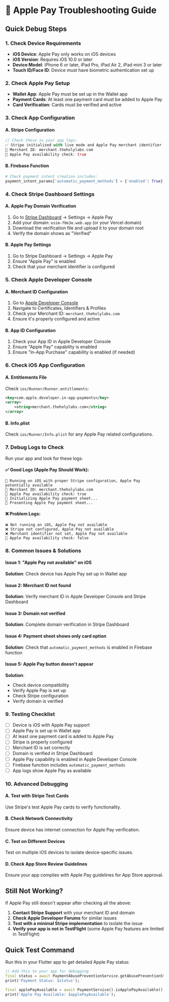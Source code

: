 # 🍎 Apple Pay Troubleshooting Guide

## Quick Debug Steps

### 1. Check Device Requirements
- **iOS Device**: Apple Pay only works on iOS devices
- **iOS Version**: Requires iOS 10.0 or later
- **Device Model**: iPhone 6 or later, iPad Pro, iPad Air 2, iPad mini 3 or later
- **Touch ID/Face ID**: Device must have biometric authentication set up

### 2. Check Apple Pay Setup
- **Wallet App**: Apple Pay must be set up in the Wallet app
- **Payment Cards**: At least one payment card must be added to Apple Pay
- **Card Verification**: Cards must be verified and active

### 3. Check App Configuration

#### A. Stripe Configuration
```dart
// Check these in your app logs:
✅ Stripe initialized with live mode and Apple Pay merchant identifier
🍎 Merchant ID: merchant.theholylabs.com
🍎 Apple Pay availability check: true
```

#### B. Firebase Function
```python
# Check payment intent creation includes:
payment_intent_params['automatic_payment_methods'] = {'enabled': True}
```

### 4. Check Stripe Dashboard Settings

#### A. Apple Pay Domain Verification
1. Go to [Stripe Dashboard](https://dashboard.stripe.com) → Settings → Apple Pay
2. Add your domain: `esim-f0e3e.web.app` (or your Vercel domain)
3. Download the verification file and upload it to your domain root
4. Verify the domain shows as "Verified"

#### B. Apple Pay Settings
1. Go to Stripe Dashboard → Settings → Apple Pay
2. Ensure "Apple Pay" is enabled
3. Check that your merchant identifier is configured

### 5. Check Apple Developer Console

#### A. Merchant ID Configuration
1. Go to [Apple Developer Console](https://developer.apple.com)
2. Navigate to Certificates, Identifiers & Profiles
3. Check your Merchant ID: `merchant.theholylabs.com`
4. Ensure it's properly configured and active

#### B. App ID Configuration
1. Check your App ID in Apple Developer Console
2. Ensure "Apple Pay" capability is enabled
3. Ensure "In-App Purchase" capability is enabled (if needed)

### 6. Check iOS App Configuration

#### A. Entitlements File
Check `ios/Runner/Runner.entitlements`:
```xml
<key>com.apple.developer.in-app-payments</key>
<array>
    <string>merchant.theholylabs.com</string>
</array>
```

#### B. Info.plist
Check `ios/Runner/Info.plist` for any Apple Pay related configurations.

### 7. Debug Logs to Check

Run your app and look for these logs:

#### ✅ Good Logs (Apple Pay Should Work):
```
🍎 Running on iOS with proper Stripe configuration, Apple Pay potentially available
🍎 Merchant ID: merchant.theholylabs.com
🍎 Apple Pay availability check: true
🍎 Initializing Apple Pay payment sheet...
🍎 Presenting Apple Pay payment sheet...
```

#### ❌ Problem Logs:
```
❌ Not running on iOS, Apple Pay not available
❌ Stripe not configured, Apple Pay not available
❌ Merchant identifier not set, Apple Pay not available
🍎 Apple Pay availability check: false
```

### 8. Common Issues & Solutions

#### Issue 1: "Apple Pay not available" on iOS
**Solution**: Check device has Apple Pay set up in Wallet app

#### Issue 2: Merchant ID not found
**Solution**: Verify merchant ID in Apple Developer Console and Stripe Dashboard

#### Issue 3: Domain not verified
**Solution**: Complete domain verification in Stripe Dashboard

#### Issue 4: Payment sheet shows only card option
**Solution**: Check that `automatic_payment_methods` is enabled in Firebase function

#### Issue 5: Apple Pay button doesn't appear
**Solution**: 
- Check device compatibility
- Verify Apple Pay is set up
- Check Stripe configuration
- Verify domain is verified

### 9. Testing Checklist

- [ ] Device is iOS with Apple Pay support
- [ ] Apple Pay is set up in Wallet app
- [ ] At least one payment card is added to Apple Pay
- [ ] Stripe is properly configured
- [ ] Merchant ID is set correctly
- [ ] Domain is verified in Stripe Dashboard
- [ ] Apple Pay capability is enabled in Apple Developer Console
- [ ] Firebase function includes `automatic_payment_methods`
- [ ] App logs show Apple Pay as available

### 10. Advanced Debugging

#### A. Test with Stripe Test Cards
Use Stripe's test Apple Pay cards to verify functionality.

#### B. Check Network Connectivity
Ensure device has internet connection for Apple Pay verification.

#### C. Test on Different Devices
Test on multiple iOS devices to isolate device-specific issues.

#### D. Check App Store Review Guidelines
Ensure your app complies with Apple Pay guidelines for App Store approval.

## Still Not Working?

If Apple Pay still doesn't appear after checking all the above:

1. **Contact Stripe Support** with your merchant ID and domain
2. **Check Apple Developer Forums** for similar issues
3. **Test with a minimal Stripe implementation** to isolate the issue
4. **Verify your app is not in TestFlight** (some Apple Pay features are limited in TestFlight)

## Quick Test Command

Run this in your Flutter app to get detailed Apple Pay status:

```dart
// Add this to your app for debugging
final status = await PaymentAbusePreventionService.getAbusePreventionStatus();
print('Payment Status: $status');

final applePayAvailable = await PaymentService().isApplePayAvailable();
print('Apple Pay Available: $applePayAvailable');
```
